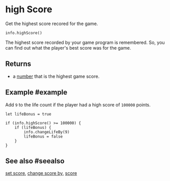 # high Score

Get the highest score recored for the game.

```sig
info.highScore()
```

The highest score recorded by your game program is remembered. So, you can find out what the player's best score was for the game.

## Returns

* a [number](/types/number) that is the highest game score.

## Example #example

Add `9` to the life count if the player had a high score of  `100000` points.

```blocks
let lifeBonus = true

if (info.highScore() >= 100000) {
    if (lifeBonus) {
        info.changeLifeBy(9)
        lifeBonus = false
    }
}
```

## See also #seealso

[set score](/reference/info/set-score),
[change score by](/reference/info/change-score-by),
[score](/reference/info/score)

